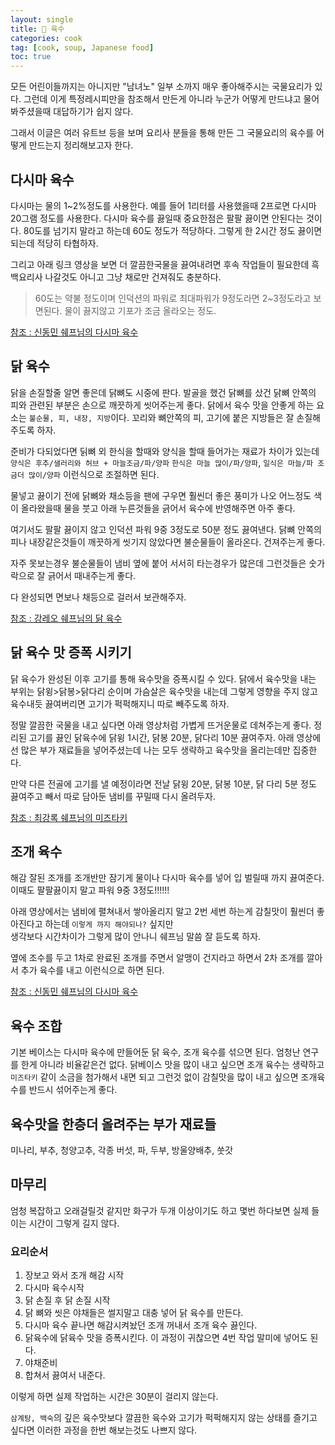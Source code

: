 ```yaml
---
layout: single
title: 🍴 육수
categories: cook
tag: [cook, soup, Japanese food]
toc: true
---
```



모든 어린이들까지는 아니지만 "남녀노" 일부 소까지 매우 좋아해주시는 국물요리가 있다. 그런데 이게 특정레시피만을 참조해서 만든게 아니라 누군가 어떻게 만드냐고 물어봐주셨을때
대답하기가 쉽지 않다.

그래서 이글은 여러 유트브 등을 보며 요리사 분들을 통해 만든 그 국물요리의 육수를 어떻게 만드는지 정리해보고자 한다.


## 다시마 육수
다시마는 물의 1~2%정도를 사용한다. 예를 들어 1리터를 사용했을때 2프로면 다시마 20그램 정도를 사용한다. 다시마 육수를 끓일때 중요한점은 팔팔 끓이면 안된다는 것이다.
80도를 넘기지 말라고 하는데 60도 정도가 적당하다. 그렇게 한 2시간 정도 끓이면 되는데 적당히 타협하자. 

그리고 아래 링크 영상을 보면 더 깔끔한국물을 끓여내려면 후속 작업들이 필요한데 흑백요리사 나갈것도 아니고 그냥 채로만 건져줘도 충분하다.
> 60도는 약불 정도이며 인덕션의 파워로 최대파워가 9정도라면 2~3정도라고 보면된다. 
> 물이 끓지않고 기포가 조금 올라오는 정도.   

[참조 : 신동민 쉐프님의 다시마 육수](https://youtube.com/shorts/NB0c9LsQ8HM?si=Yjwcdewus3pVGv8A)  

## 닭 육수
닭을 손질할줄 알면 좋은데 닭뼈도 시중에 판다. 발골을 했건 닭뼈를 샀건 닭뼈 안쪽의 피와 관련된 부분은 손으로 깨끗하게 씻어주는게 좋다.
닭에서 육수 맛을 안좋게 하는 요소는 `불순물, 피, 내장, 지방`이다. 꼬리와 뼈안쪽의 피, 고기에 붙은 지방들은 잘 손질해주도록 하자.  

준비가 다되었다면 딝뼈 외 한식을 할때와 양식을 할때 들어가는 재료가 차이가 있는데 `양식은 후추/샐러리와 허브 + 마늘조금/파/양파`
`한식은 마늘 많이/파/양파`, `일식은 마늘/파 조금더 많이/양파` 이런식으로 조절하면 된다.

물넣고 끓이기 전에 닭뼈와 채소등을 팬에 구우면 훨씬더 좋은 풍미가 나오 어느정도 색이 올라왔을때 물을 붓고 아래 누른것들을 긁어서 육수에 반영해주면 아주 좋다.

여기서도 팔팔 끓이지 않고 인덕션 파워 9중 3정도로 50분 정도 끓여낸다. 닭뼈 안쪽의 피나 내장같은것들이 깨끗하게 씻기지 않았다면 불순물들이 올라온다. 건져주는게 좋다.

자주 못보는경우 불순물들이 냄비 옆에 붙어 서서히 타는경우가 많은데 그런것들은 숫가락으로 잘 긁어서 때내주는게 좋다.

다 완성되면 면보나 채등으로 걸러서 보관해주자.

[참조 : 강레오 쉐프님의 닭 육수](https://youtu.be/9-JSo_8nziY?si=cSeb3N1vFZC1dCKX)

## 닭 육수 맛 증폭 시키기
닭 육수가 완성된 이후 고기를 통해 육수맛을 증폭시킬 수 있다. 닭에서 육수맛을 내는 부위는 닭윙>닭봉>닭다리 순이며 
가슴살은 육수맛을 내는데 그렇게 영향을 주지 않고 육수내듯 끓여버리면 고기가 퍽퍽해지니 따로 빼주도록 하자. 

정말 깔끔한 국물을 내고 싶다면 아래 영상처럼 가볍게 뜨거운물로 데쳐주는게 좋다. 정리된 고기를 끓인 닭육수에 닭윙 1시간, 닭봉 20분, 닭다리 10분 끓여주자. 
아래 영상에선 많은 부가 재료들을 넣어주셨는데 나는 모두 생략하고 육수맛을 올리는데만 집중한다.

만약 다른 전골에 고기를 낼 예정이라면 전날 닭윙 20분, 닭봉 10분, 닭 다리 5분 정도 끓여주고 빼서 따로 담아둔 냄비를 꾸밀때 다시 올려두자. 

[참조 : 최강록 쉐프님의 미즈타키](https://youtu.be/agJlG1hkFU4?si=0pTZycqy6wgqJ7ak)


## 조개 육수
해감 잘된 조개를 조개반만 잠기게 물이나 다시마 육수를 넣어 입 벌릴때 까지 끓여준다. 이때도 팔팔끓이지 말고 파워 9중 3정도!!!!!!

아래 영상에서는 냄비에 펼쳐내서 쌓아올리지 말고 2번 세번 하는게 감칠맛이 훨씬더 좋아진다고 하는데 `이렇게 까지 해야되나?` 싶지만  
생각보다 시간차이가 그렇게 많이 안나니 쉐프님 말씀 잘 듣도록 하자.

옆에 조수를 두고 1차로 완료된 조개를 주면서 알맹이 건지라고 하면서 2차 조개를 깔아서 추가 육수를 내고 이런식으로 하면 된다.


[참조 : 신동민 쉐프님의 다시마 육수](https://youtu.be/vsVux_NaxAM?si=WjqOeEeM1oNjYq-L)


## 육수 조합
기본 베이스는 다시마 육수에 만들어둔 닭 육수, 조개 육수를 섞으면 된다. 엄청난 연구를 한게 아니라 비율같은건 없다. 
닭베이스 맛을 많이 내고 싶으면 조개 육수는 생략하고 `미즈타키` 같이 소금을 첨가해서 내면 되고 
그런것 없이 감칠맛을 많이 내고 싶으면 조개육수를 반드시 섞어주는게 좋다. 

## 육수맛을 한층더 올려주는 부가 재료들
미나리, 부추, 청양고추, 각종 버섯, 파, 두부, 방울양배추, 쑷갓


## 마무리
엄청 복잡하고 오래걸릴것 같지만 화구가 두개 이상이기도 하고 몇번 하다보면 실제 들이는 시간이 그렇게 길지 않다. 

### 요리순서
1. 장보고 와서 조개 해감 시작
2. 다시마 육수시작
3. 닭 손질 후 닭 손질 시작
4. 닭 뼈와 씻은 야채들은 썰지말고 대충 넣어 닭 육수를 만든다.
5. 다시마 육수 끝나면 해감시켜놨던 조개 꺼내서 조개 육수 끓인다.
6. 닭육수에 닭육수 맛을 증폭시킨다. 이 과정이 귀찮으면 4번 작업 말미에 넣어도 된다.
7. 야채준비
8. 합쳐서 끓여서 내준다.

이렇게 하면 실제 작업하는 시간은 30분이 걸리지 않는다.

`삼계탕, 백숙`의 깊은 육수맛보다 깔끔한 육수와 고기가 퍽퍽해지지 않는 상태를 즐기고 싶다면 이러한 과정을 한번 해보는것도 나쁘지 않다.

